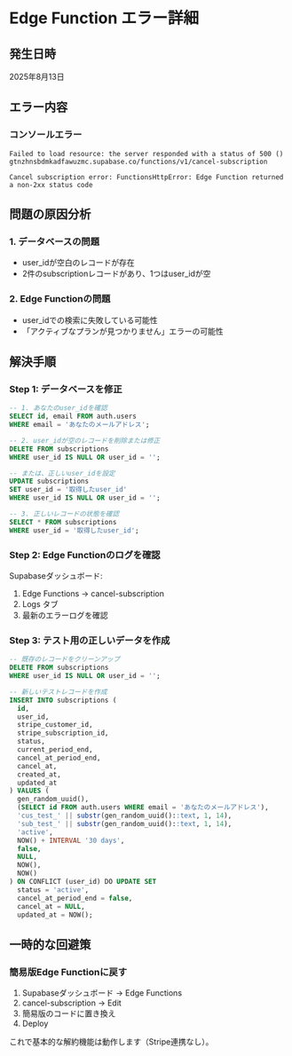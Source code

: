# Edge Function エラー詳細

## 発生日時
2025年8月13日

## エラー内容

### コンソールエラー
```
Failed to load resource: the server responded with a status of 500 ()
gtnzhnsbdmkadfawuzmc.supabase.co/functions/v1/cancel-subscription

Cancel subscription error: FunctionsHttpError: Edge Function returned a non-2xx status code
```

## 問題の原因分析

### 1. データベースの問題
- user_idが空白のレコードが存在
- 2件のsubscriptionレコードがあり、1つはuser_idが空

### 2. Edge Functionの問題
- user_idでの検索に失敗している可能性
- 「アクティブなプランが見つかりません」エラーの可能性

## 解決手順

### Step 1: データベースを修正

```sql
-- 1. あなたのuser_idを確認
SELECT id, email FROM auth.users 
WHERE email = 'あなたのメールアドレス';

-- 2. user_idが空のレコードを削除または修正
DELETE FROM subscriptions 
WHERE user_id IS NULL OR user_id = '';

-- または、正しいuser_idを設定
UPDATE subscriptions 
SET user_id = '取得したuser_id'
WHERE user_id IS NULL OR user_id = '';

-- 3. 正しいレコードの状態を確認
SELECT * FROM subscriptions 
WHERE user_id = '取得したuser_id';
```

### Step 2: Edge Functionのログを確認

Supabaseダッシュボード:
1. Edge Functions → cancel-subscription
2. Logs タブ
3. 最新のエラーログを確認

### Step 3: テスト用の正しいデータを作成

```sql
-- 既存のレコードをクリーンアップ
DELETE FROM subscriptions 
WHERE user_id IS NULL OR user_id = '';

-- 新しいテストレコードを作成
INSERT INTO subscriptions (
  id,
  user_id,
  stripe_customer_id,
  stripe_subscription_id,
  status,
  current_period_end,
  cancel_at_period_end,
  cancel_at,
  created_at,
  updated_at
) VALUES (
  gen_random_uuid(),
  (SELECT id FROM auth.users WHERE email = 'あなたのメールアドレス'),
  'cus_test_' || substr(gen_random_uuid()::text, 1, 14),
  'sub_test_' || substr(gen_random_uuid()::text, 1, 14),
  'active',
  NOW() + INTERVAL '30 days',
  false,
  NULL,
  NOW(),
  NOW()
) ON CONFLICT (user_id) DO UPDATE SET
  status = 'active',
  cancel_at_period_end = false,
  cancel_at = NULL,
  updated_at = NOW();
```

## 一時的な回避策

### 簡易版Edge Functionに戻す

1. Supabaseダッシュボード → Edge Functions
2. cancel-subscription → Edit
3. 簡易版のコードに置き換え
4. Deploy

これで基本的な解約機能は動作します（Stripe連携なし）。
